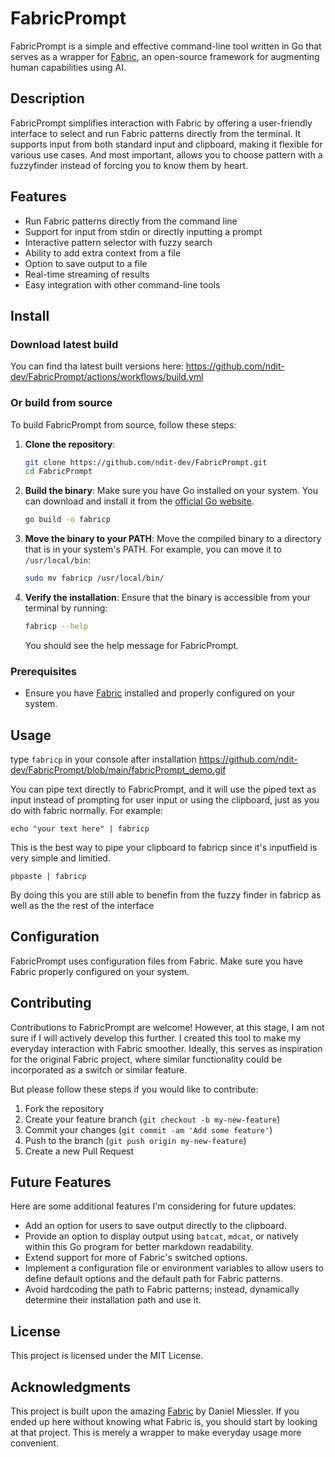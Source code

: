 # FabricPrompt

FabricPrompt is a simple and effective command-line tool written in Go that serves as a wrapper for [Fabric](https://github.com/danielmiessler/fabric), an open-source framework for augmenting human capabilities using AI.

## Description

FabricPrompt simplifies interaction with Fabric by offering a user-friendly interface to select and run Fabric patterns directly from the terminal. It supports input from both standard input and clipboard, making it flexible for various use cases. And most important, allows you to choose pattern with a fuzzyfinder instead of forcing you to know them by heart.

## Features

- Run Fabric patterns directly from the command line
- Support for input from stdin or directly inputting a prompt
- Interactive pattern selector with fuzzy search
- Ability to add extra context from a file
- Option to save output to a file
- Real-time streaming of results
- Easy integration with other command-line tools

## Install

### Download latest build
You can find tha latest built versions here: https://github.com/ndit-dev/FabricPrompt/actions/workflows/build.yml

### Or build from source

To build FabricPrompt from source, follow these steps:

1. **Clone the repository**:
    ```sh
    git clone https://github.com/ndit-dev/FabricPrompt.git
    cd FabricPrompt
    ```

2. **Build the binary**:
    Make sure you have Go installed on your system. You can download and install it from the [official Go website](https://golang.org/dl/).

    ```sh
    go build -o fabricp
    ```

3. **Move the binary to your PATH**:
    Move the compiled binary to a directory that is in your system's PATH. For example, you can move it to `/usr/local/bin`:

    ```sh
    sudo mv fabricp /usr/local/bin/
    ```

4. **Verify the installation**:
    Ensure that the binary is accessible from your terminal by running:

    ```sh
    fabricp --help
    ```

    You should see the help message for FabricPrompt.

### Prerequisites

- Ensure you have [Fabric](https://github.com/danielmiessler/fabric) installed and properly configured on your system.

## Usage

type `fabricp` in your console after installation
https://github.com/ndit-dev/FabricPrompt/blob/main/fabricPrompt_demo.gif

You can pipe text directly to FabricPrompt, and it will use the piped text as input instead of prompting for user input or using the clipboard, just as you do with fabric normally. For example:
```
echo "your text here" | fabricp
```

This is the best way to pipe your clipboard to fabricp since it's inputfield is very simple and limitied. 
```
pbpaste | fabricp
```
By doing this you are still able to benefin from the fuzzy finder in fabricp as well as the the rest of the interface

## Configuration

FabricPrompt uses configuration files from Fabric. Make sure you have Fabric properly configured on your system.

## Contributing

Contributions to FabricPrompt are welcome! However, at this stage, I am not sure if I will actively develop this further. I created this tool to make my everyday interaction with Fabric smoother. Ideally, this serves as inspiration for the original Fabric project, where similar functionality could be incorporated as a switch or similar feature.

But please follow these steps if you would like to contribute:

1. Fork the repository
2. Create your feature branch (`git checkout -b my-new-feature`)
3. Commit your changes (`git commit -am 'Add some feature'`)
4. Push to the branch (`git push origin my-new-feature`)
5. Create a new Pull Request

## Future Features

Here are some additional features I'm considering for future updates:

- Add an option for users to save output directly to the clipboard.
- Provide an option to display output using `batcat`, `mdcat`, or natively within this Go program for better markdown readability.
- Extend support for more of Fabric's switched options.
- Implement a configuration file or environment variables to allow users to define default options and the default path for Fabric patterns.
- Avoid hardcoding the path to Fabric patterns; instead, dynamically determine their installation path and use it.

## License

This project is licensed under the MIT License.

## Acknowledgments

This project is built upon the amazing [Fabric](https://github.com/danielmiessler/fabric) by Daniel Miessler. If you ended up here without knowing what Fabric is, you should start by looking at that project. This is merely a wrapper to make everyday usage more convenient.
